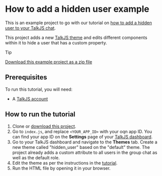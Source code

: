 # How to add a hidden user example

This is an example project to go with our tutorial on [how to add a hidden user to your TalkJS chat](https://talkjs.com/resources/how-to-add-a-hidden-user-to-a-talkjs-conversation/).

This project adds a new [TalkJS theme](https://talkjs.com/docs/Features/Themes/) and edits different components within it to hide a user that has a custom property.

> [!TIP]
> [Download this example project as a zip file](https://github.com/talkjs/talkjs-examples/releases/latest/download/howtos.how-to-add-a-hidden-user-to-a-talkjs-conversation.zip)

## Prerequisites

To run this tutorial, you will need:

- A [TalkJS account](https://talkjs.com/dashboard/login)

## How to run the tutorial

1. Clone or [download this project]((https://github.com/talkjs/talkjs-examples/releases/latest/download/howtos.how-to-add-a-hidden-user-to-a-talkjs-conversation.zip)).
2. Go to `index.js`, and replace `<YOUR_APP_ID>` with your oqn app ID. You can find your app ID on the **Settings** page of your [TalkJS dashboard](https://talkjs.com/dashboard/).
3. Go to your TalkJS dashboard and navigate to the **Themes** tab. Create a new theme called "hidden_user" based on the "default" theme. The project already adds a custom attribute to all users in the group chat as well as the default role.
4. Edit the theme as per the instructions in the [tutorial](https://talkjs.com/resources/how-to-add-a-hidden-user-to-a-talkjs-conversation/).
5. Run the HTML file by opening it in your browser.
